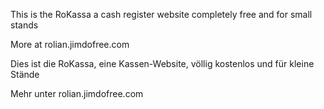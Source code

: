 This is the RoKassa a cash register website completely free and for small stands

More at rolian.jimdofree.com

Dies ist die RoKassa, eine Kassen-Website, völlig kostenlos und für kleine Stände

Mehr unter rolian.jimdofree.com

